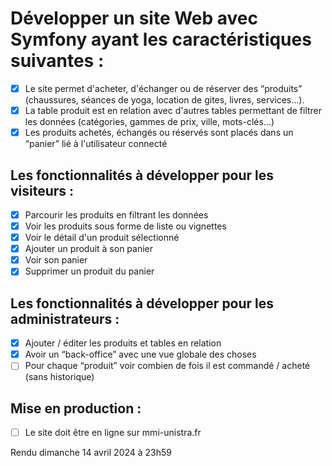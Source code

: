 # Développer un site Web avec Symfony ayant les caractéristiques suivantes :
- [x] Le site permet d'acheter, d'échanger ou de réserver des “produits” (chaussures, séances de yoga, location de gites, livres, services…).  
- [x] La table produit est en relation avec d'autres tables permettant de filtrer les données (catégories, gammes de prix, ville, mots-clés…)
- [x] Les produits achetés, échangés ou réservés sont placés dans un “panier” lié à l'utilisateur connecté

## Les fonctionnalités à développer pour les visiteurs :

- [x] Parcourir les produits en filtrant les données
- [x] Voir les produits sous forme de liste ou vignettes
- [x] Voir le détail d'un produit sélectionné
- [x] Ajouter un produit à son panier
- [x] Voir son panier
- [x] Supprimer un produit du panier

## Les fonctionnalités à développer pour les administrateurs :

- [x] Ajouter / éditer les produits et tables en relation
- [x] Avoir un “back-office” avec une vue globale des choses
- [ ] Pour chaque “produit” voir combien de fois il est commandé / acheté (sans historique)
  
## Mise en production :

- [ ] Le site doit être en ligne sur mmi-unistra.fr

Rendu dimanche 14 avril 2024 à 23h59